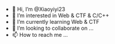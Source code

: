 - 👋 Hi, I’m @Xiaoyiyi23
- 👀 I’m interested in Web & CTF & C/C++
- 🌱 I’m currently learning Web & CTF
- 💞️ I’m looking to collaborate on ...
- 📫 How to reach me ...

<!---
Xiaoyiyi23/Xiaoyiyi23 is a ✨ special ✨ repository because its `README.md` (this file) appears on your GitHub profile.
You can click the Preview link to take a look at your changes.
--->
